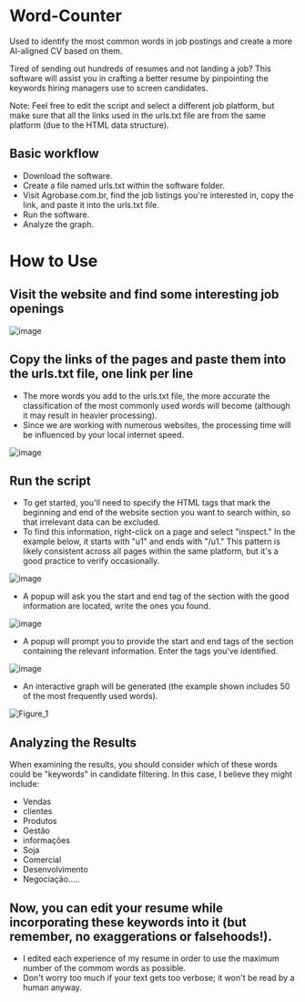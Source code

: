 # Word-Counter
Used to identify the most common words in job postings and create a more AI-aligned CV based on them.

Tired of sending out hundreds of resumes and not landing a job?
This software will assist you in crafting a better resume by pinpointing the keywords hiring managers use to screen candidates.

Note: Feel free to edit the script and select a different job platform, but make sure that all the links used in the urls.txt file are from the same platform (due to the HTML data structure).

## Basic workflow
- Download the software.
- Create a file named urls.txt within the software folder.
- Visit Agrobase.com.br, find the job listings you're interested in, copy the link, and paste it into the urls.txt file.
- Run the software.
- Analyze the graph.

# How to Use
## Visit the website and find some interesting job openings

![image](https://github.com/LuizSSenko/Word-Counter/assets/140913035/2d42b1a8-061d-42a2-8175-20d17838834f)


## Copy the links of the pages and paste them into the urls.txt file, one link per line
- The more words you add to the urls.txt file, the more accurate the classification of the most commonly used words will become (although it may result in heavier processing).
- Since we are working with numerous websites, the processing time will be influenced by your local internet speed.

![image](https://github.com/LuizSSenko/Word-Counter/assets/140913035/4cd548eb-e17d-4742-b3c1-179ab2c29b43)



## Run the script
- To get started, you'll need to specify the HTML tags that mark the beginning and end of the website section you want to search within, so that irrelevant data can be excluded.
- To find this information, right-click on a page and select "inspect." In the example below, it starts with "u1" and ends with "/u1." This pattern is likely consistent across all pages within the same platform, but it's a good practice to verify occasionally.

![image](https://github.com/LuizSSenko/Word-Counter/assets/140913035/6adb32b2-5b15-4184-ba1b-c00b69ee747d)

- A popup will ask you the start and end tag of the section with the good information are located, write the ones you found.
  
![image](https://github.com/LuizSSenko/Word-Counter/assets/140913035/829eec01-fe37-418a-801b-c8650e18842e)

- A popup will prompt you to provide the start and end tags of the section containing the relevant information. Enter the tags you've identified.

![image](https://github.com/LuizSSenko/Word-Counter/assets/140913035/02a20f4a-3514-4fb8-a013-29c6b1420dae)

- An interactive graph will be generated (the example shown includes 50 of the most frequently used words).

![Figure_1](https://github.com/LuizSSenko/Word-Counter/assets/140913035/419018de-15f3-40cc-8636-084c58ed1b7e)


## Analyzing the Results
When examining the results, you should consider which of these words could be "keywords" in candidate filtering. In this case, I believe they might include:
- Vendas
- clientes
- Produtos
- Gestão
- informações
- Soja
- Comercial
- Desenvolvimento
- Negociação.....

## Now, you can edit your resume while incorporating these keywords into it (but remember, no exaggerations or falsehoods!).
- I edited each experience of my resume in order to use the maximum number of the commom words as possible.
- Don't worry too much if your text gets too verbose; it won't be read by a human anyway.
